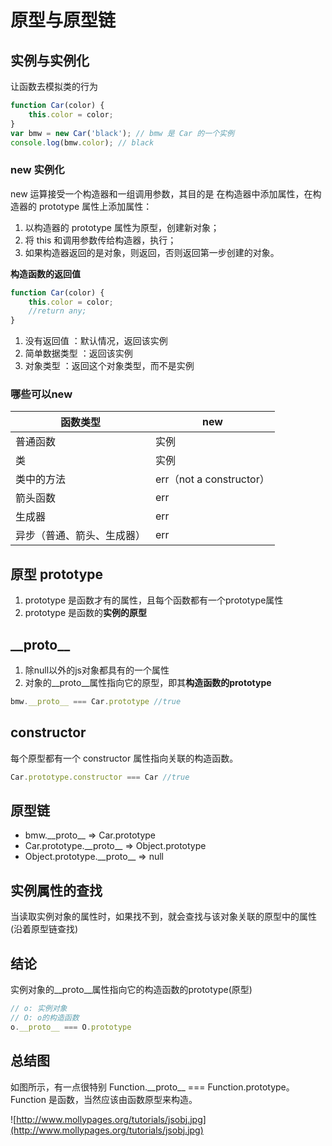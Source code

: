 # 原型与原型链

## 实例与实例化
让函数去模拟类的行为
```js
function Car(color) {
    this.color = color;
}
var bmw = new Car('black'); // bmw 是 Car 的一个实例
console.log(bmw.color); // black
```
### new 实例化
new 运算接受一个构造器和一组调用参数，其目的是 在构造器中添加属性，在构造器的 prototype 属性上添加属性：
1. 以构造器的 prototype 属性为原型，创建新对象；
2. 将 this 和调用参数传给构造器，执行；
3. 如果构造器返回的是对象，则返回，否则返回第一步创建的对象。


**构造函数的返回值**
```js
function Car(color) {
    this.color = color;
    //return any;
}
```
1. 没有返回值 ：默认情况，返回该实例
2. 简单数据类型 ：返回该实例
3. 对象类型 ：返回这个对象类型，而不是实例

### 哪些可以new
函数类型 | new 
-|-
普通函数| 实例
类 | 实例
类中的方法| err（not a constructor）
箭头函数| err
生成器 | err
异步（普通、箭头、生成器） | err


## 原型 prototype
1. prototype 是函数才有的属性，且每个函数都有一个prototype属性
2. prototype 是函数的**实例的原型**

##  \_\_proto\_\_
1. 除null以外的js对象都具有的一个属性
2. 对象的__proto__属性指向它的原型，即其**构造函数的prototype**


```js
bmw.__proto__ === Car.prototype //true
```

## constructor
每个原型都有一个 constructor 属性指向关联的构造函数。
```js
Car.prototype.constructor === Car //true
```

## 原型链 
- bmw.\_\_proto__ => Car.prototype  
- Car.prototype.\_\_proto__ => Object.prototype
- Object.prototype.\_\_proto__ => null

## 实例属性的查找
当读取实例对象的属性时，如果找不到，就会查找与该对象关联的原型中的属性(沿着原型链查找)

## 结论
实例对象的__proto__属性指向它的构造函数的prototype(原型)
```js
// o: 实例对象
// O: o的构造函数
o.__proto__ === O.prototype
```


## 总结图
如图所示，有一点很特别 Function.\_\_proto\_\_ === Function.prototype。Function 是函数，当然应该由函数原型来构造。

![http://www.mollypages.org/tutorials/jsobj.jpg](http://www.mollypages.org/tutorials/jsobj.jpg)


